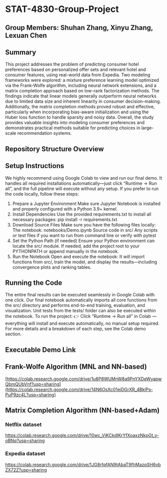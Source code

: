 # STAT-4830-Group-Project
## Group Members: Shuhan Zhang, Xinyu Zhang, Lexuan Chen

## Summary
This project addresses the problem of predicting consumer hotel preferences based on personalized offer sets and relevant hotel and consumer features, using real-world data from Expedia. Two modeling frameworks were explored: a mixture preference learning model optimized via the Frank-Wolfe algorithm, including neural network extensions, and a matrix completion approach based on low-rank factorization methods. The findings indicate that linear models generally outperform neural networks due to limited data size and inherent linearity in consumer decision-making. Additionally, the matrix completion methods proved robust and effective, particularly when incorporating bias-aware initialization and using the Huber loss function to handle sparsity and noisy data. Overall, the study provides valuable insights into modeling consumer preferences and demonstrates practical methods suitable for predicting choices in large-scale recommendation systems.

## Repository Structure Overview

## Setup Instructions
We highly recommend using Google Colab to view and run our final demo. It handles all required installations automatically—just click “Runtime → Run all”, and the full pipeline will execute without any setup.
If you prefer to run the code locally, follow these steps:
1. Prepare a Jupyter Environment
Make sure Jupyter Notebook is installed and properly configured with a Python 3.9+ kernel.
2. Install Dependencies
Use the provided requirements.txt to install all necessary packages:
pip install -r requirements.txt
3. Download Source Files
Make sure you have the following files locally:
The notebook: notebooks/Demo.ipynb
Source code in src/
Any scripts or test files if you want to run from command line or verify with pytest
4. Set the Python Path (if needed)
Ensure your Python environment can locate the src/ module. If needed, add the project root to your PYTHONPATH or append manually in the notebook.
5. Run the Notebook
Open and execute the notebook:
It will import functions from src/, train the model, and display the results—including convergence plots and ranking tables.

## Running the Code
The entire final results can be executed seamlessly in Google Colab with one click.
Our final notebook automatically imports all core functions from the src/ directory and performs end-to-end training, evaluation, and visualization. Unit tests from the tests/ folder can also be executed within the notebook. 
To run the project: 👉 Click “Runtime → Run all” in Colab — everything will install and execute automatically, no manual setup required.
For more details and a breakdown of each step, see the Colab demo section.

## Executable Demo Link

## Frank-Wolfe Algorithm (MNL and NN-based)
[https://colab.research.google.com/drive/1u8P8WUMnW8a9PnYXDeWyapwQbmQUbVnf?usp=sharing](https://colab.research.google.com/drive/14N6OsXc01ejDGrXR_4BklPs-PuP9zc4L?usp=sharing)

## Matrix Completion Algorithm (NN-based+Adam)

### Netflix dataset
https://colab.research.google.com/drive/10wc_ViKCkdIKrYfXoaxzNkpGt_y-oBNq?usp=sharing


### Expedia dataset
https://colab.research.google.com/drive/1JG8rfqfAN9tAbaT9fhMazpSH6vbZX72Z?usp=sharing
